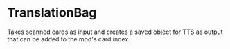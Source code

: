 # TranslationBag
Takes scanned cards as input and creates a saved object for TTS as output that can be added to the mod's card index.
